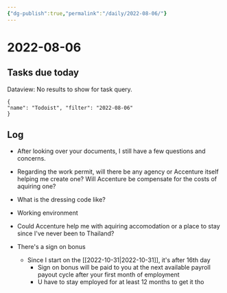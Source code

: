 ```yaml
---
{"dg-publish":true,"permalink":"/daily/2022-08-06/"}
---
```


# 2022-08-06

## Tasks due today

<div><div class="dataview dataview-error-box"><p class="dataview dataview-error-message">Dataview: No results to show for task query.</p></div></div>



```todoist 
{ 
"name": "Todoist", "filter": "2022-08-06" 
} 
```

## Log
- After looking over your documents, I still have a few questions and concerns.
- Regarding the work permit, will there be any agency or Accenture itself helping me create one? Will Accenture be compensate for the costs of aquiring one?
- What is the dressing code like?
- Working environment
- Could Accenture help me with aquiring accomodation or a place to stay since I've never been to Thailand?


- There's a sign on bonus
	- Since I start on the [[2022-10-31\|2022-10-31]], it's after 16th day
		- Sign on bonus will be paid to you at the next available payroll payout cycle after your first month of employment
		- U have to stay employed for at least 12 months to get it tho